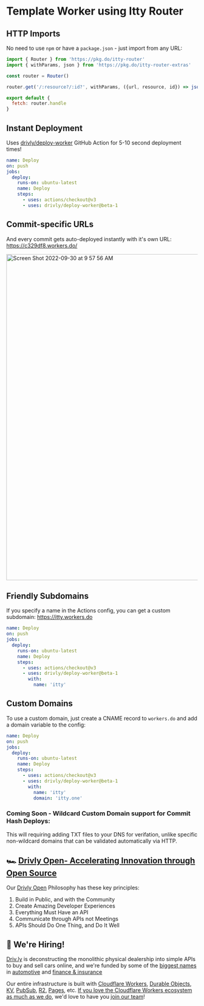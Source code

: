 # Template Worker using Itty Router

## HTTP Imports

No need to use `npm` or have a `package.json` - just import from any URL:

```javascript
import { Router } from 'https://pkg.do/itty-router'
import { withParams, json } from 'https://pkg.do/itty-router-extras'

const router = Router()

router.get('/:resource?/:id?', withParams, ({url, resource, id}) => json({ helloFrom: url, resource, id}))

export default {
  fetch: router.handle
}
```

## Instant Deployment

Uses [drivly/deploy-worker](https://github.com/marketplace/actions/deploy-worker) GitHub Action for 5-10 second deployment times!

```yaml
name: Deploy
on: push
jobs:
  deploy:
    runs-on: ubuntu-latest
    name: Deploy
    steps:
      - uses: actions/checkout@v3
      - uses: drivly/deploy-worker@beta-1
```

## Commit-specific URLs

And every commit gets auto-deployed instantly with it's own URL: <https://c329df8.workers.do/>

[<img width="859" alt="Screen Shot 2022-09-30 at 9 57 56 AM" src="https://user-images.githubusercontent.com/4130910/193298407-a8a50f24-99a8-490f-84c7-ba870879c268.png">](https://c329df8.workers.do/)

## Friendly Subdomains

If you specify a name in the Actions config, you can get a custom subdomain: <https://itty.workers.do>

```yaml
name: Deploy
on: push
jobs:
  deploy:
    runs-on: ubuntu-latest
    name: Deploy
    steps:
      - uses: actions/checkout@v3
      - uses: drivly/deploy-worker@beta-1
        with:
          name: 'itty'
```

## Custom Domains

To use a custom domain, just create a CNAME record to `workers.do` and add a domain variable to the config:

```yaml
name: Deploy
on: push
jobs:
  deploy:
    runs-on: ubuntu-latest
    name: Deploy
    steps:
      - uses: actions/checkout@v3
      - uses: drivly/deploy-worker@beta-1
        with:
          name: 'itty'
          domain: 'itty.one'
```

### Coming Soon - Wildcard Custom Domain support for Commit Hash Deploys:

This will requiring adding TXT files to your DNS for verifation, unlike specific non-wildcard domains that can be validated automatically via HTTP.


## 🏎 [Drivly Open- Accelerating Innovation through Open Source](https://driv.ly)

Our [Drivly Open](https://driv.ly) Philosophy has these key principles:

1. Build in Public, and with the Community
2. Create Amazing Developer Experiences
3. Everything Must Have an API
4. Communicate through APIs not Meetings
5. APIs Should Do One Thing, and Do It Well


##  🚀 We're Hiring!

[Driv.ly](https://driv.ly) is deconstructing the monolithic physical dealership into simple APIs to buy and sell cars online, and we're funded by some of the [biggest names](https://twitter.com/TurnerNovak) in [automotive](https://fontinalis.com/team/#bill-ford) and [finance & insurance](https://www.detroit.vc)

Our entire infrastructure is built with [Cloudflare Workers](https://workers.do), [Durable Objects](https://durable.objects.do), [KV](https://kv.cf), [PubSub](https://pubsub.do), [R2](https://r2.do.cf), [Pages](https://pages.do), etc.  [If you love the Cloudflare Workers ecosystem as much as we do](https://driv.ly/loves/workers), we'd love to have you [join our team](https://careers.do/apply)!
